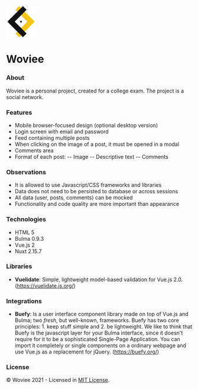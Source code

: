 <img src="./static/logo/woviee.svg" alt="Woviee" title="Woviee" width="80">

# Woviee

### About
Woviee is a personal project, created for a college exam. The project is a social network.

### Features
- Mobile browser-focused design (optional desktop version)
- Login screen with email and password
- Feed containing multiple posts
- When clicking on the image of a post, it must be opened in a modal
- Comments area
- Format of each post:
-- Image
-- Descriptive text
-- Comments

### Observations
- It is allowed to use Javascript/CSS frameworks and libraries
- Data does not need to be persisted to database or across sessions
- All data (user, posts, comments) can be mocked
 - Functionality and code quality are more important than appearance

### Technologies
- HTML 5
- Bulma 0.9.3
- Vue.js 2
- Nuxt 2.15.7

### Libraries
- **Vuelidate**: Simple, lightweight model-based validation for Vue.js 2.0. (https://vuelidate.js.org/)

### Integrations
- **Buefy**: Is a user interface component library made on top of  Vue.js  and  Bulma; two  _fresh_, but well-known, frameworks. Buefy has two core principles: 1. keep stuff simple and 2. be lightweight.
We like to think that Buefy is the javascript layer for your Bulma interface, since it doesn't require for it to be a sophisticated Single-Page Application. You can import it completely or single components on a ordinary webpage and use Vue.js as a replacement for jQuery. (https://buefy.org/)

### License
© Woviee 2021 - Licensed in [MIT License](https://github.com/RyanMatheuZ/woviee/blob/main/LICENSE).

